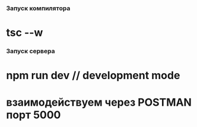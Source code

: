 ### Запуск компилятора
# tsc --w
### Запуск сервера 
# npm run dev // development mode
# взаимодействуем через POSTMAN порт 5000
